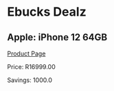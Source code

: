 
# Ebucks Dealz
## Apple: iPhone 12 64GB
[Product Page](https://www.ebucks.com/web/shop/productSelected.do?prodId=866395596&catId=872277368)

Price: R16999.00

Savings: 1000.0


	
